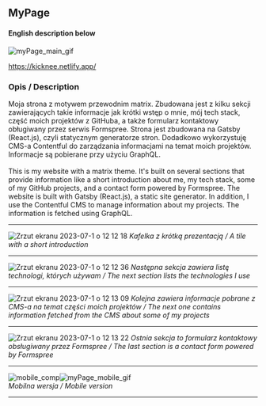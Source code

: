 ## MyPage
#### English description below



![myPage_main_gif](https://github.com/Kicknee/myPage/assets/47301333/cc270b62-9662-4bc9-9bd5-db0f49622b45)

https://kicknee.netlify.app/
### Opis / Description

Moja strona z motywem przewodnim matrix. Zbudowana jest z kilku sekcji zawierających takie informacje jak krótki wstęp o mnie, mój tech stack, część moich projektów z GitHuba, a także formularz kontaktowy obługiwany przez serwis Formspree. Strona jest zbudowana na Gatsby (React.js), czyli statycznym generatorze stron. Dodadkowo wykorzystuję CMS-a Contentful do zarządzania informacjami na temat moich projektów. Informacje są pobierane przy użyciu GraphQL.
<br><br>
This is my website with a matrix theme. It's built on several sections that provide information like a short introduction about me, my tech stack, some of my GitHub projects, and a contact form powered by Formspree. The website is built with Gatsby (React.js), a static site generator. In addition, I use the Contentful CMS to manage information about my projects. The information is fetched using GraphQL.

---

![Zrzut ekranu 2023-07-1 o 12 12 18](https://github.com/Kicknee/myPage/assets/47301333/8f7a27c3-71b5-4b7a-be7b-9a12dad78609)
*Kafelka z krótką prezentacją / A tile with a short introduction*

---

![Zrzut ekranu 2023-07-1 o 12 12 36](https://github.com/Kicknee/myPage/assets/47301333/b178c723-8de6-486c-b5bc-bfcc6dabf6e3)
*Następna sekcja zawiera listę technologi, których używam / The next section lists the technologies I use*

---

![Zrzut ekranu 2023-07-1 o 12 13 09](https://github.com/Kicknee/myPage/assets/47301333/e61bb209-61ac-46d3-8256-1b161476a202)
*Kolejna zawiera informacje pobrane z CMS-a na temat części moich projektów / The next one contains information fetched from the CMS about some of my projects*

---

![Zrzut ekranu 2023-07-1 o 12 13 22](https://github.com/Kicknee/myPage/assets/47301333/7c4fdebf-fcb1-4545-a766-092869a039d4)
*Ostnia sekcja to formularz kontaktowy obsługiwany przez Formspree / The last section is a contact form powered by Formspree*

---

![mobile_comp](https://github.com/Kicknee/myPage/assets/47301333/9b413fb0-10f9-48ec-8480-e96f6c34a38f)![myPage_mobile_gif](https://github.com/Kicknee/myPage/assets/47301333/2a58e864-59ca-49c1-ad48-f8864a49e4a8)
<br>*Mobilna wersja / Mobile version*

---
